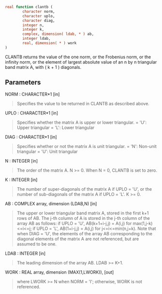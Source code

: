 ```fortran
real function clantb (
        character norm,
        character uplo,
        character diag,
        integer n,
        integer k,
        complex, dimension( ldab, * ) ab,
        integer ldab,
        real, dimension( * ) work
)
```

CLANTB  returns the value of the one norm,  or the Frobenius norm, or
the  infinity norm,  or the element of  largest absolute value  of an
n by n triangular band matrix A,  with ( k + 1 ) diagonals.

## Parameters
NORM : CHARACTER\*1 [in]
> Specifies the value to be returned in CLANTB as described
> above.

UPLO : CHARACTER\*1 [in]
> Specifies whether the matrix A is upper or lower triangular.
> = 'U':  Upper triangular
> = 'L':  Lower triangular

DIAG : CHARACTER\*1 [in]
> Specifies whether or not the matrix A is unit triangular.
> = 'N':  Non-unit triangular
> = 'U':  Unit triangular

N : INTEGER [in]
> The order of the matrix A.  N >= 0.  When N = 0, CLANTB is
> set to zero.

K : INTEGER [in]
> The number of super-diagonals of the matrix A if UPLO = 'U',
> or the number of sub-diagonals of the matrix A if UPLO = 'L'.
> K >= 0.

AB : COMPLEX array, dimension (LDAB,N) [in]
> The upper or lower triangular band matrix A, stored in the
> first k+1 rows of AB.  The j-th column of A is stored
> in the j-th column of the array AB as follows:
> if UPLO = 'U', AB(k+1+i-j,j) = A(i,j) for max(1,j-k)<=i<=j;
> if UPLO = 'L', AB(1+i-j,j)   = A(i,j) for j<=i<=min(n,j+k).
> Note that when DIAG = 'U', the elements of the array AB
> corresponding to the diagonal elements of the matrix A are
> not referenced, but are assumed to be one.

LDAB : INTEGER [in]
> The leading dimension of the array AB.  LDAB >= K+1.

WORK : REAL array, dimension (MAX(1,LWORK)), [out]
> where LWORK >= N when NORM = 'I'; otherwise, WORK is not
> referenced.

